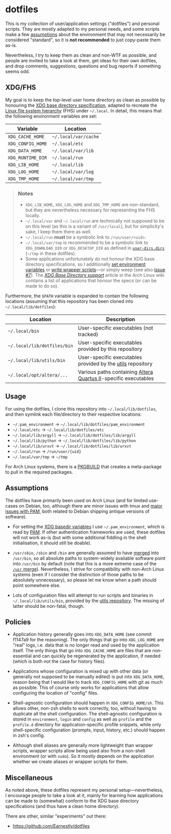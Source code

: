 dotfiles
========

This is my collection of user/application settings ("dotfiles") and personal
scripts. They are mostly adapted to my personal needs, and some scripts make a
few [assumptions](#assumptions) about the environment that may not necessarily
be considered "standard", so it is **not recommended** to just copy-paste them
as-is.

Nevertheless, I try to keep them as clean and non-WTF as possible, and people
are invited to take a look at them, get ideas for their own dotfiles, and drop
comments, suggestions, questions and bug reports if something seems odd.


XDG/FHS
-------

My goal is to keep the top-level user home directory as clean as possible by
honouring the [XDG base directory
specification](https://specifications.freedesktop.org/basedir-spec/latest/index.html),
adapted to recreate the [Linux file system
hierarchy](http://linux.die.net/man/7/hier) (FHS) under `~/.local`. In detail,
this means that the following environment variables are set:

| Variable          | Location             |
| ----------------- | -------------------- |
| `XDG_CACHE_HOME`  | `~/.local/var/cache` |
| `XDG_CONFIG_HOME` | `~/.local/etc`       |
| `XDG_DATA_HOME`   | `~/.local/var/lib`   |
| `XDG_RUNTIME_DIR` | `~/.local/run`       |
| `XDG_LIB_HOME`    | `~/.local/lib`       |
| `XDG_LOG_HOME`    | `~/.local/var/log`   |
| `XDG_TMP_HOME`    | `~/.local/var/tmp`   |

> ### Notes
> * `XDG_LIB_HOME`, `XDG_LOG_HOME` and `XDG_TMP_HOME` are non-standard, but they
>   are nevertheless necessary for representing the FHS locally.
> * `~/.local/var` and `~/.local/run` are technically not supposed to be on this
>   level (as this is a variant of `/usr/local`), but for simplicity's sake, I
>   keep them there as well.
> * `~/.local/run` **must** be a symbolic link to `/run/user/<uid>`.
> * `~/.local/var/tmp` is recommended to be a symbolic link to
>   `XDG_DOWNLOAD_DIR` or `XDG_DESKTOP_DIR` as defined in
>   [`user-dirs.dirs`](etc/user-dirs.dirs) (`~/tmp` in these dotfiles).
> * Some applications unfortunately do not honour the XDG base directory
>   specifications, so I additionally [set environment
>   variables](pam_environment) or [write wrapper scripts](bin)&mdash;or simply
>   weep (see also [issue #7](https://github.com/ayekat/dotfiles/issues/7)). The
>   [*XDG Base Directory
>   support*](https://wiki.archlinux.org/index.php/XDG_Base_Directory_support)
>   article in the Arch Linux wiki contains a list of applications that honour
>   the specs (or can be made to do so).

Furthermore, the `$PATH` variable is expanded to contain the following
locations (assuming that this repository has been cloned into
`~/.local/lib/dotfiles`):

| Location                    | Description |
| --------------------------- | --- |
| `~/.local/bin`              | User-specific executables (not tracked) |
| `~/.local/lib/dotfiles/bin` | User-specific executables provided by this repository |
| `~/.local/lib/utils/bin`    | User-specific executables provided by the [utils](https://github.co/ayekat/utils) repository |
| `~/.local/opt/altera/...`   | Various paths containing [Altera Quartus II](https://en.wikipedia.org/wiki/Altera_Quartus)-specific executables |


Usage
-----

For using the dotfiles, I clone this repository into `~/.local/lib/dotfiles`,
and then symlink each file/directory to their respective locations:

* `~/.pam_environment` → `~/.local/lib/dotfiles/pam_environment`
* `~/.local/etc` → `~/.local/lib/dotfiles/etc`
* `~/.local/lib/argyll` → `~/.local/lib/dotfiles/lib/argyll`
* `~/.local/lib/python` → `~/.local/lib/dotfiles/lib/python`
* `~/.local/lib/urxvt` → `~/.local/lib/dotfiles/lib/urxvt`
* `~/.local/run` → `/run/user/{uid}`
* `~/.local/var/tmp` → `~/tmp`

For Arch Linux systems, there is a [PKGBUILD](archlinux/PKGBUILD) that creates a
meta-package to pull in the required packages.


Assumptions
-----------

The dotfiles have primarily been used on Arch Linux (and for limited use-cases
on Debian, too, although there are minor issues with tmux and [major issues with
PAM](https://github.com/ayekat/dotfiles/issues/8), both related to Debian
shipping antique versions of software).

* For setting the [XDG basedir variables](#xdgfhs) I use `~/.pam_environment`,
  which is read by [PAM](https://wiki.archlinux.org/index.php/PAM). If other
  authentication frameworks are used, these dotfiles will not work as-is (but
  with some additional fiddling in the shell initialisation, it should still be
  doable).

* `/usr/sbin`, `/sbin` and `/bin` are generally assumed to have
  [merged](https://www.archlinux.org/news/binaries-move-to-usrbin-requiring-update-intervention/)
  into `/usr/bin`, so all absolute paths to system-widely available software
  point into `/usr/bin` by default (note that this is a more extreme case of the
  [`/usr`
  merge](https://www.freedesktop.org/wiki/Software/systemd/TheCaseForTheUsrMerge/)).
  Nevertheless, I strive for compatibility with non-Arch Linux systems (even if
  I consider the distinction of those paths to be absolutely unnecessary), so
  please let me know when a path should point somewhere else.

* Lots of configuration files will attempt to run scripts and binaries in
  `~/.local/lib/utils/bin`, provided by the [utils
  repository](https://github.com/ayekat/utils). The missing of latter should be
  non-fatal, though.


Policies
--------

* Application history generally goes into `XDG_DATA_HOME` (see commit f1147a9
  for the reasoning). The only things that go into `XDG_LOG_HOME` are "real"
  logs, i.e. data that is no longer read and used by the application itself. The
  only things that go into `XDG_CACHE_HOME` are files that are non-essential and
  can quickly be regenerated by the application, if needed (which is both not
  the case for history files).

* Applications whose configuration is mixed up with other data (or generally not
  supposed to be manually edited) is put into `XDG_DATA_HOME`, reason being that
  I would like to track `XDG_CONFIG_HOME` with git as much as possible. This of
  course only works for applications that allow configuring the location of
  "config" files.

* Shell-agnostic configuration should happen in `XDG_CONFIG_HOME/sh`. This
  allows other, non-zsh shells to work correctly, too, without having to
  duplicate all the shell configuration. The shell-agnostic configuration is
  stored in `environment`, `login` and `config` as well as `profile` and the
  `profile.d` directory for application-specific profile snippets, while only
  shell-specific configuration (prompts, input, history, etc.) should happen in
  zsh's config.

* Although shell aliases are generally more lightweight than wrapper scripts,
  wrapper scripts allow being used also from a non-shell environment (or with
  `sudo`). So it mostly depends on the application whether we create aliases or
  wrapper scripts for them.


Miscellaneous
-------------

As noted above, these dotfiles represent my personal setup&mdash;nevertheless, I
encourage people to take a look at it, mainly for learning how applications can
be made to (somewhat) conform to the XDG base directory specifications (and thus
have a clean home directory).

There are other, similar "experiments" out there:

* https://github.com/Earnestly/dotfiles
